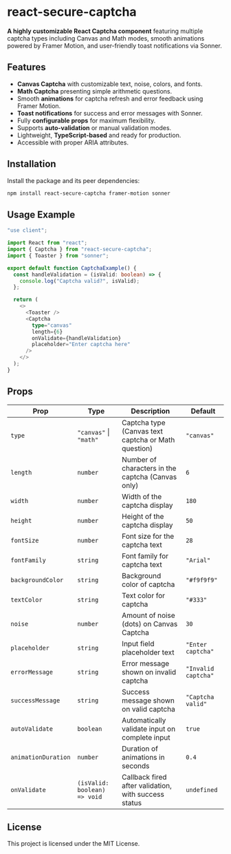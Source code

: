 # react-secure-captcha

**A highly customizable React Captcha component** featuring multiple captcha types including Canvas and Math modes, smooth animations powered by Framer Motion, and user-friendly toast notifications via Sonner.

## Features

- **Canvas Captcha** with customizable text, noise, colors, and fonts.
- **Math Captcha** presenting simple arithmetic questions.
- Smooth **animations** for captcha refresh and error feedback using Framer Motion.
- **Toast notifications** for success and error messages with Sonner.
- Fully **configurable props** for maximum flexibility.
- Supports **auto-validation** or manual validation modes.
- Lightweight, **TypeScript-based** and ready for production.
- Accessible with proper ARIA attributes.

## Installation

Install the package and its peer dependencies:

```bash
npm install react-secure-captcha framer-motion sonner
```

## Usage Example

```ts
"use client";

import React from "react";
import { Captcha } from "react-secure-captcha";
import { Toaster } from "sonner";

export default function CaptchaExample() {
  const handleValidation = (isValid: boolean) => {
    console.log("Captcha valid?", isValid);
  };

  return (
    <>
      <Toaster />
      <Captcha
        type="canvas"
        length={6}
        onValidate={handleValidation}
        placeholder="Enter captcha here"
      />
    </>
  );
}
```

## Props

| Prop                | Type                         | Description                                          | Default             |
| ------------------- | ---------------------------- | ---------------------------------------------------- | ------------------- |
| `type`              | `"canvas"` \| `"math"`       | Captcha type (Canvas text captcha or Math question)  | `"canvas"`          |
| `length`            | `number`                     | Number of characters in the captcha (Canvas only)    | `6`                 |
| `width`             | `number`                     | Width of the captcha display                         | `180`               |
| `height`            | `number`                     | Height of the captcha display                        | `50`                |
| `fontSize`          | `number`                     | Font size for the captcha text                       | `28`                |
| `fontFamily`        | `string`                     | Font family for captcha text                         | `"Arial"`           |
| `backgroundColor`   | `string`                     | Background color of captcha                          | `"#f9f9f9"`         |
| `textColor`         | `string`                     | Text color for captcha                               | `"#333"`            |
| `noise`             | `number`                     | Amount of noise (dots) on Canvas Captcha             | `30`                |
| `placeholder`       | `string`                     | Input field placeholder text                         | `"Enter captcha"`   |
| `errorMessage`      | `string`                     | Error message shown on invalid captcha               | `"Invalid captcha"` |
| `successMessage`    | `string`                     | Success message shown on valid captcha               | `"Captcha valid"`   |
| `autoValidate`      | `boolean`                    | Automatically validate input on complete input       | `true`              |
| `animationDuration` | `number`                     | Duration of animations in seconds                    | `0.4`               |
| `onValidate`        | `(isValid: boolean) => void` | Callback fired after validation, with success status | `undefined`         |

## License

This project is licensed under the MIT License.
